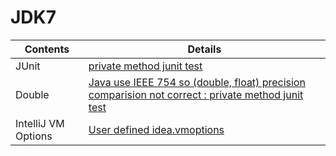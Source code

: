 # JDK7
| Contents | Details |
|---|---|
| JUnit | [private method junit test](01_JDK7/src/test/java/rwoo/research/MockPrivateMethodTest.java) |
| Double | [Java use IEEE 754 so (double, float) precision comparision not correct : private method junit test](01_JDK7/src/test/java/rwoo/research/DoubleComparisionTest.java) |
| IntelliJ VM Options | [User defined idea.vmoptions](01_JDK7/src/test/resources/idea.vmoptions) |
